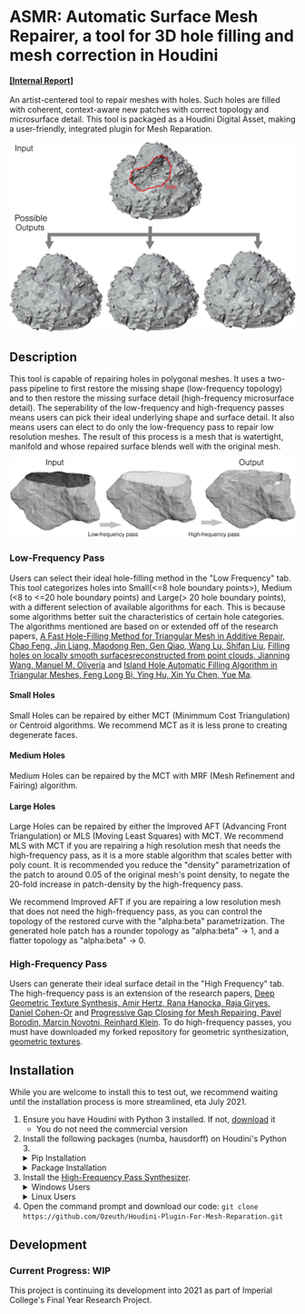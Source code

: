 # ASMR: Automatic Surface Mesh Repairer, a tool for 3D hole filling and mesh correction in Houdini
<b><a href="https://drive.google.com/file/d/1hyhO3JteqJMAyyn_9l-NreiBx2BUwKNA/view" target="_blank">[Internal Report]</a></b>
<br><br>
An artist-centered tool to repair meshes with holes. Such holes are filled with coherent, context-aware new patches with correct topology and microsurface detail. This tool is packaged as a Houdini Digital Asset, making a user-friendly, integrated plugin for Mesh Reparation. 

![results](./asset/1.png)

## Description
This tool is capable of repairing holes in polygonal meshes. It uses a two-pass pipeline to first restore the missing shape (low-frequency topology) and to then restore the missing surface detail (high-frequency microsurface detail). The seperability of the low-frequency and high-frequency passes means users can pick their ideal underlying shape and surface detail. It also means users can elect to do only the low-frequency pass to repair low resolution meshes. The result of this process is a mesh that is watertight, manifold and whose repaired surface blends well with the original mesh.

![passes](./asset/2.png)

### Low-Frequency Pass
Users can select their ideal hole-filling method in the "Low Frequency" tab. This tool categorizes holes into Small(<=8 hole boundary points>), Medium (<8 to <=20 hole boundary points) and Large(> 20 hole boundary points),  with a different selection of available algorithms for each. This is because some algorithms better suit the characteristics of certain hole categories. The algorithms mentioned are based on or extended off of the research papers, [A Fast Hole-Filling Method for Triangular Mesh in Additive Repair, Chao Feng, Jin Liang, Maodong Ren, Gen Qiao, Wang Lu, Shifan Liu](https://www.mdpi.com/2076-3417/10/3/969/htm), [Filling holes on locally smooth surfacesreconstructed from point clouds, Jianning Wang, Manuel M. Oliveria](https://www.inf.ufrgs.br/~oliveira/pubs_files/FHPC/Wang_Oliveira_Filling%20Holes%20on%20Locally%20Smooth%20Surfaces_Imavis_2007_Pre-print.pdf) and [Island Hole Automatic Filling Algorithm in Triangular Meshes, Feng Long Bi, Ying Hu, Xin Yu Chen, Yue Ma](https://www.scientific.net/AMM.347-350.3486).

#### Small Holes
Small Holes can be repaired by either MCT (Minimmum Cost Triangulation) or Centroid algorithms. We recommend MCT as it is less prone to creating degenerate faces.

#### Medium Holes
Medium Holes can be repaired by the MCT with MRF (Mesh Refinement and Fairing) algorithm.

#### Large Holes
Large Holes can be repaired by either the Improved AFT (Advancing Front Triangulation) or MLS (Moving Least Squares) with MCT. We recommend MLS with MCT if you are repairing a high resolution mesh that needs the high-frequency pass, as it is a more stable algorithm that scales better with poly count. It is recommended you reduce the "density" parametrization of the patch to around 0.05 of the original mesh's point density, to negate the 20-fold increase in patch-density by the high-frequency pass. 

We recommend Improved AFT if you are repairing a low resolution mesh that does not need the high-frequency pass, as you can control the topology of the restored curve with the "alpha:beta" parametrization. The generated hole patch has a rounder topology as "alpha:beta" -> 1, and a flatter topology as "alpha:beta" -> 0. 

### High-Frequency Pass
Users can generate their ideal surface detail in the "High Frequency" tab. The high-frequency pass is an extension of the research papers, [Deep Geometric Texture Synthesis, Amir Hertz, Rana Hanocka, Raja Giryes, Daniel Cohen-Or](https://arxiv.org/pdf/2007.00074.pdf) and [Progressive Gap Closing for Mesh Repairing, Pavel Borodin, Marcin Novotni, Reinhard Klein](https://cg.cs.uni-bonn.de/en/publications/paper-details/borodin-2002-progressive/). To do high-frequency passes, you must have downloaded my forked repository for geometric synthesization, [geometric textures](https://github.com/Ozeuth/geometric-textures). 

## Installation
While you are welcome to install this to test out, we recommend waiting until the installation process is more streamlined, eta July 2021.
1. Ensure you have Houdini with Python 3 installed. If not, [download](https://www.sidefx.com/download/daily-builds/?production=true&python3=true) it
   * You do not need the commercial version
2. Install the following packages (numba, hausdorff) on Houdini's Python 3.
   <details><summary>Pip Installation</summary>
   1. Download `get-pip.py` from [bootstrap.pypa.io](https://bootstrap.pypa.io/get-pip.py).
   2. Place `get-pip.py` into Houdini's python37 folder. For example, this could be `C:\Program Files\Side Effects Software\Houdini_VERSION\python37` on Windows
   3. Use Houdini's python3.7 to install pip: `PATH_TO_PYTHON\PYTHON PATH_TO_GET_PIP\get-pip.py`. For example, this could be `C:\Program Files\Side Effects Software\Houdini_VERSION\python37\python3.7.exe C:\Program Files\Side Effects Software\Houdini_VERSION\python37\get-pip.py` on Windows. If successful, `pip.exe` will appear in your `\Scripts` folder.
   </details><details><summary>Package Installation</summary>
   1. Use Houdini's pip to install the package for hausdorff distance:  `PATH_TO_PYTHON\PYTHON -m PATH_TO_PIP\pip install hausdorff`. For example, this could be `C:\Program Files\Side Effects Software\Houdini_VERSION\python37\python3.7.exe -m C:\Program Files\Side Effects Software\Houdini_VERSION\python37\Scripts\pip install numba hausdorff` on Windows. If successful, `numba` and `hausdorff` will appear as folders in `\lib\site-packages`
   </details>
3. Install the [High-Frequency Pass Synthesizer](https://github.com/Ozeuth/geometric-textures).
   <details><summary>Windows Users</summary>
   1. Install [WSL 2 for Windows](https://docs.microsoft.com/en-us/windows/wsl/install-win10)
   2. Install [NVIDIA CUDA drivers for Windows WSL](https://docs.nvidia.com/cuda/wsl-user-guide/index.html)
   3. Install the following packages (pytorch, numpy, faiss-gpu, matplotlib, pillow) on WSL's Python 3: `pip install pytorch numpy faiss-gpu matplotlib pillow`
   4. Open the command prompt and download our synthesizer into WSL: `git clone https://github.com/Ozeuth/geometric-textures.git`
   </details><details><summary>Linux Users</summary>
   1. Install [Nvidia CUDA drivers](https://developer.nvidia.com/cuda-downloads)
   2. Install the following packages (pytorch, numpy, faiss-gpu, matplotlib, pillow) on either Houdini's or your independent version of Python 3: `pip install pytorch numpy faiss-gpu matplotlib pillow`
   3. Open the command prompt and download our synthesizer: `git clone https://github.com/Ozeuth/geometric-textures.git`
   </details>
4. Open the command prompt and download our code: `git clone https://github.com/Ozeuth/Houdini-Plugin-For-Mesh-Reparation.git`

## Development
### Current Progress: WIP
This project is continuing its development into 2021 as part of Imperial College's Final Year Research Project. 
